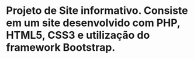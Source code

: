 # Projeto de Site informativo. Consiste em um site desenvolvido com PHP, HTML5, CSS3 e utilização do framework Bootstrap.
